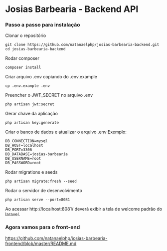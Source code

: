 # Josias Barbearia - Backend API

### Passo a passo para instalação

Clonar o repositório
```
git clone https://github.com/natanaelphp/josias-barbearia-backend.git
cd josias-barbearia-backend
```

Rodar composer
```
composer install
```

Criar arquivo .env copiando do .env.example
```
cp .env.example .env
```

Preencher o JWT_SECRET no arquivo .env
```
php artisan jwt:secret
```

Gerar chave da aplicação
```
php artisan key:generate
```

Criar o banco de dados e atualizar o arquivo .env
Exemplo:
```
DB_CONNECTION=mysql
DB_HOST=localhost
DB_PORT=3306
DB_DATABASE=josias-barbearia
DB_USERNAME=root
DB_PASSWORD=root
```

Rodar migrations e seeds
```
php artisan migrate:fresh --seed
```

Rodar o servidor de desenvolvimento
```
php artisan serve --port=8081
```

Ao acessar http://localhost:8081/ deverá exibir a tela de welcome padrão do laravel.


### Agora vamos para o front-end
https://github.com/natanaelphp/josias-barbearia-frontend/blob/master/README.md